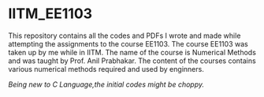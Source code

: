 # IITM_EE1103
This repository contains all the codes and PDFs I wrote and made while attempting the assignments to the course EE1103. 
The course EE1103 was taken up by me while in IITM. The name of the course is Numerical Methods and was taught by Prof. Anil Prabhakar.
The content of the courses contains various numerical methods required and used by enginners.

*Being new to C Language,the initial codes might be choppy.*
